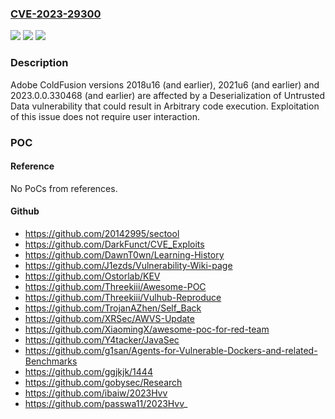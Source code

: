 ### [CVE-2023-29300](https://cve.mitre.org/cgi-bin/cvename.cgi?name=CVE-2023-29300)
![](https://img.shields.io/static/v1?label=Product&message=ColdFusion&color=blue)
![](https://img.shields.io/static/v1?label=Version&message=n%2Fa&color=blue)
![](https://img.shields.io/static/v1?label=Vulnerability&message=Deserialization%20of%20Untrusted%20Data%20(CWE-502)&color=brighgreen)

### Description

Adobe ColdFusion versions 2018u16 (and earlier), 2021u6 (and earlier) and 2023.0.0.330468 (and earlier) are affected by a Deserialization of Untrusted Data vulnerability that could result in Arbitrary code execution. Exploitation of this issue does not require user interaction.

### POC

#### Reference
No PoCs from references.

#### Github
- https://github.com/20142995/sectool
- https://github.com/DarkFunct/CVE_Exploits
- https://github.com/DawnT0wn/Learning-History
- https://github.com/J1ezds/Vulnerability-Wiki-page
- https://github.com/Ostorlab/KEV
- https://github.com/Threekiii/Awesome-POC
- https://github.com/Threekiii/Vulhub-Reproduce
- https://github.com/TrojanAZhen/Self_Back
- https://github.com/XRSec/AWVS-Update
- https://github.com/XiaomingX/awesome-poc-for-red-team
- https://github.com/Y4tacker/JavaSec
- https://github.com/g1san/Agents-for-Vulnerable-Dockers-and-related-Benchmarks
- https://github.com/ggjkjk/1444
- https://github.com/gobysec/Research
- https://github.com/ibaiw/2023Hvv
- https://github.com/passwa11/2023Hvv_


